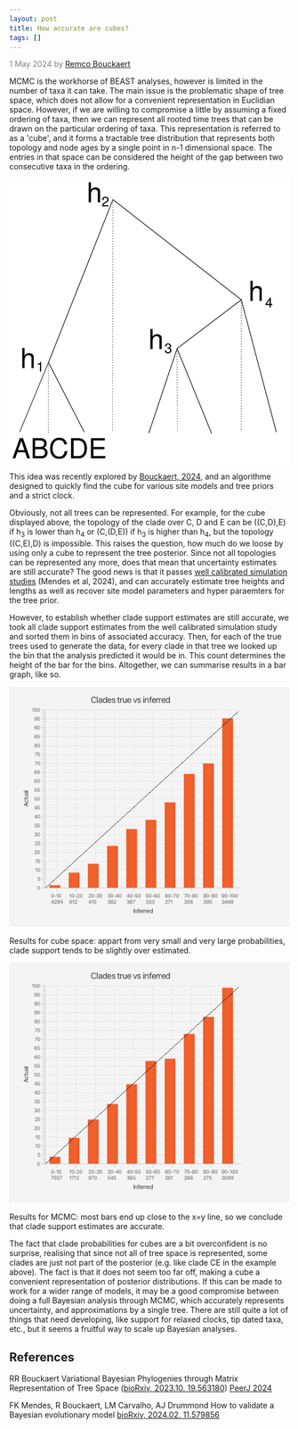 ```yaml
---
layout: post
title: How accurate are cubes?
tags: []
---
```

<p style="color:gray">1 May 2024 by <a href='mailto:r.bouckaert@auckland.ac.nz'>Remco Bouckaert</a></p>

MCMC is the workhorse of BEAST analyses, however is limited in the number of taxa it can take.
The main issue is the problematic shape of tree space, which does not allow for a convenient representation in Euclidian space.
However, if we are willing to compromise a little by assuming a fixed ordering of taxa, then we can represent all rooted time trees that can be drawn on the particular ordering of taxa.
This representation is referred to as a 'cube', and it forms a tractable tree distribution that represents both topology and node ages by a single point in n-1 dimensional space.
The entries in that space can be considered the height of the gap between two consecutive taxa in the ordering.

![Cube representation](/images/cube.svg)

This idea was recently explored by [Bouckaert, 2024](https://doi.org/10.1101/2023.10.19.563180), and an algorithme designed to quickly find the cube for various site models and tree priors and a strict clock.

Obviously, not all trees can be represented. For example, for the cube displayed above, the topology of the clade over C, D and E can be ((C,D),E) if h<sub>3</sub> is lower than h<sub>4</sub> or (C,(D,E)) if h<sub>3</sub> is higher than h<sub>4</sub>, but the topology ((C,E),D) is impossible.
This raises the question, how much do we loose by using only a cube to represent the tree posterior.
Since not all topologies can be represented any more, does that mean that uncertainty estimates are still accurate?
The good news is that it passes [well calibrated simulation studies](https://github.com/rbouckaert/DeveloperManual/) (Mendes et al, 2024), and can accurately estimate tree heights and lengths as well as recover site model parameters and hyper paraemters for the tree prior.

However, to establish whether clade support estimates are still accurate, we took all clade support estimates from the well calibrated simulation study and sorted them in bins of associated accuracy.
Then, for each of the true trees used to generate the data, for every clade in that tree we looked up the bin that the analysis predicted it would be in.
This count determines the height of the bar for the bins.
Altogether, we can summarise results in a bar graph, like so.

![Over confident clade probability estimation](https://raw.githubusercontent.com/rbouckaert/DeveloperManual/master/figures/clades100over.png)

Results for cube space: appart from very small and very large probabilities, clade support tends to be slightly over estimated.

![Correct clade probability estimation](https://raw.githubusercontent.com/rbouckaert/DeveloperManual/master/figures/clades100mcmc.png)

Results for MCMC: most bars end up close to the x=y line, so we conclude that clade support estimates are accurate.


The fact that clade probabilities for cubes are a bit overconfident is no surprise, realising that since not all of tree space is represented, some clades are just not part of the posterior (e.g. like clade CE in the example above).
The fact is that it does not seem too far off, making a cube a convenient representation of posterior distributions.
If this can be made to work for a wider range of models, it may be a good compromise between doing a full Bayesian analysis through MCMC, which accurately represents uncertainty, and approximations by a single tree.
There are still quite a lot of things that need developing, like support for relaxed clocks, tip dated taxa, etc., but it seems a fruitful way to scale up Bayesian analyses.



## References

RR Bouckaert
Variational Bayesian Phylogenies through Matrix Representation of Tree Space
([bioRxiv, 2023.10. 19.563180](https://doi.org/10.1101/2023.10.19.563180)) [PeerJ 2024](https://peerj.com/articles/17276)

FK Mendes, R Bouckaert, LM Carvalho, AJ Drummond
How to validate a Bayesian evolutionary model
[bioRxiv, 2024.02. 11.579856](https://doi.org/10.1101/2024.02.11.579856)